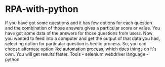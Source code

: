 # RPA-with-python
If you have got some questions and it has few options for each question and the combination of those answers gives a particular score or value. You have got some data of the answers for those questions from users. Now you wanted to feed into a computer and get the output of that data you had, selecting option for particular question is hectic process. So, you can choose alternate option like automation process, which does things on it's own. You will get results faster.
Tools - selenium webdriver
language - python

